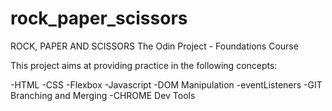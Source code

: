 # rock_paper_scissors

ROCK, PAPER AND SCISSORS
The Odin Project - Foundations Course

This project aims at providing practice in the following concepts: 

  -HTML
  -CSS
  -Flexbox
  -Javascript
  -DOM Manipulation
  -eventListeners
  -GIT Branching and Merging
  -CHROME Dev Tools

